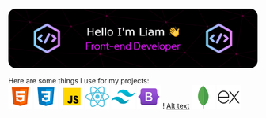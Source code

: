 ![Header](./github-header-image.png)


Here are some things I use for my projects:  
![Alt text](./html.png)   ![Alt text](./css.png)   ![Alt text](./javascript.png)   ![Alt text](./react.png)   ![Alt text](./tailwind.png)   ![Alt text](./bootstrap.png)   ! [Alt text](./node.png)   ![Alt text](./mongodb.png)   ![Alt text](./express.png) 
<!--
**LiamPerryman/LiamPerryman** is a ✨ _special_ ✨ repository because its `README.md` (this file) appears on your GitHub profile.

Here are some ideas to get you started:

- 🔭 I’m currently working on ...
- 🌱 I’m currently learning ...
- 👯 I’m looking to collaborate on ...
- 🤔 I’m looking for help with ...
- 💬 Ask me about ...
- 📫 How to reach me: ...
- 😄 Pronouns: ...
- ⚡ Fun fact: ...
-->

